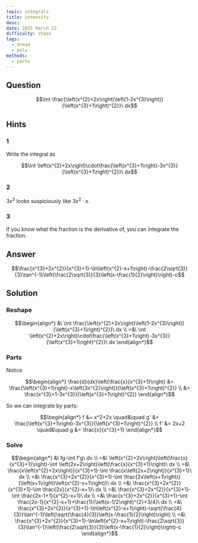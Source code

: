 ```yaml
---
topic: integrals
title: intensity
desc: 
date: 2025 March 22
difficulty: chaos
tags:
  - dread
  - poly
methods:
  - parts
---
```



## Question
```math
\int \frac{\left(x^{2}+2x\right)\left(1-2x^{3}\right)}{\left(x^{3}+1\right)^{2}}\ dx
```


## Hints

### 1
Write the integral as

```math
\int \left(x^{2}+2x\right)\cdot\frac{\left(x^{3}+1\right)-3x^{3}}{\left(x^{3}+1\right)^{2}}\ dx
```

### 2
$3x^3$ looks suspiciously like $3x^2 \cdot x$.

### 3
If you know what the fraction is the derivative of, you can integrate the fraction.


## Answer
```math
\frac{x^{3}+2x^{2}}{x^{3}+1}-\ln\left(x^{2}-x+1\right)-\frac{2\sqrt{3}}{3}\tan^{-1}\left(\frac{2\sqrt{3}}{3}\left(x-\frac{1}{2}\right)\right)-c
```


## Solution

### Reshape
```math
\begin{align*}
  &\ \int \frac{\left(x^{2}+2x\right)\left(1-2x^{3}\right)}{\left(x^{3}+1\right)^{2}}\ dx
  \\ =&\ \int \left(x^{2}+2x\right)\cdot\frac{\left(x^{3}+1\right)-3x^{3}}{\left(x^{3}+1\right)^{2}}\ dx
\end{align*}
```

### Parts
Notice

```math
\begin{align*}
  \frac{d}{dx}\left(\frac{x}{x^{3}+1}\right)
    &= \frac{\left(x^{3}+1\right)-x\left(3x^{2}\right)}{\left(x^{3}+1\right)^{2}}
  \\ &= \frac{x^{3}+1-3x^{3}}{\left(x^{3}+1\right)^{2}}
\end{align*}
```

So we can integrate by parts:

```math
\begin{align*}
  f &= x^2+2x \quad&\quad g' &= \frac{\left(x^{3}+1\right)-3x^{3}}{\left(x^{3}+1\right)^{2}}
  \\ f' &= 2x+2 \quad&\quad g &= \frac{x}{x^{3}+1}
\end{align*}
```

### Solve
```math
\begin{align*}
  &\ fg-\int f'g\ dx
  \\ =&\ \left(x^{2}+2x\right)\left(\frac{x}{x^{3}+1}\right)-\int \left(2x+2\right)\left(\frac{x}{x^{3}+1}\right)\ dx
  \\ =&\ \frac{x\left(x^{2}+2x\right)}{x^{3}+1}-\int \frac{x\left(2x+2\right)}{x^{3}+1}\ dx
  \\ =&\ \frac{x^{3}+2x^{2}}{x^{3}+1}-\int \frac{2x\left(x+1\right)}{\left(x+1\right)\left(x^{2}-x+1\right)}\ dx
  \\ =&\ \frac{x^{3}+2x^{2}}{x^{3}+1}-\int \frac{2x}{x^{2}-x+1}\ dx
  \\ =&\ \frac{x^{3}+2x^{2}}{x^{3}+1}-\int \frac{2x-1+1}{x^{2}-x+1}\ dx
  \\ =&\ \frac{x^{3}+2x^{2}}{x^{3}+1}-\int \frac{2x-1}{x^{2}-x+1}+\frac{1}{\left(x-1/2\right)^{2}+3/4}\ dx
  \\ =&\ \frac{x^{3}+2x^{2}}{x^{3}+1}-\ln\left(x^{2}-x+1\right)-\sqrt{\frac{4}{3}}\tan^{-1}\left(\sqrt{\frac{4}{3}}\left(x-\frac{1}{2}\right)\right)
  \\ =&\ \frac{x^{3}+2x^{2}}{x^{3}+1}-\ln\left(x^{2}-x+1\right)-\frac{2\sqrt{3}}{3}\tan^{-1}\left(\frac{2\sqrt{3}}{3}\left(x-\frac{1}{2}\right)\right)-c
\end{align*}
```
